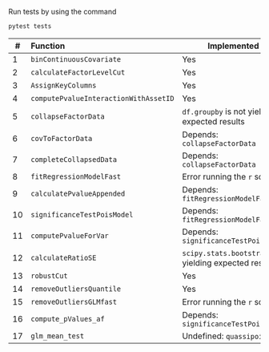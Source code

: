 Run tests by using the command

```bash
pytest tests
```

| #  | Function                              | Implemented                                          | Test |
|----|:--------------------------------------|------------------------------------------------------|------|
| 1  | `binContinuousCovariate`              | Yes                                                  | Yes  |
| 2  | `calculateFactorLevelCut`             | Yes                                                  | Yes  |
| 3  | `AssignKeyColumns`                    | Yes                                                  | Yes  |
| 4  | `computePvalueInteractionWithAssetID` | Yes                                                  | Yes  |
| 5  | `collapseFactorData`                  | `df.groupby` is not yielding expected results        | Yes  |
| 6  | `covToFactorData`                     | Depends: `collapseFactorData`                        | No   |
| 7  | `completeCollapsedData`               | Depends: `collapseFactorData`                        | No   |
| 8  | `fitRegressionModelFast`              | Error running the `r` script                         | No   |
| 9  | `calculatePvalueAppended`             | Depends: `fitRegressionModelFast`                    | No   |
| 10 | `significanceTestPoisModel`           | Depends: `fitRegressionModelFast`                    | No   |
| 11 | `computePvalueForVar`                 | Depends: `significanceTestPoisModel`                 | No   |
| 12 | `calculateRatioSE`                    | `scipy.stats.bootstrap` not yielding expected results | No   |
| 13 | `robustCut`                           | Yes                                                  | Yes  |
| 14 | `removeOutliersQuantile`              | Yes                                                  | Yes  |
| 15 | `removeOutliersGLMfast`               | Error running the `r` script                         | No   |
| 16 | `compute_pValues_af`                  | Depends: `significanceTestPoisModel`                 | No   |
| 17 | `glm_mean_test`                       | Undefined: `quassipoisson`                           | No   |
